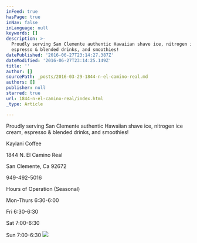 ```yaml
---
inFeed: true
hasPage: true
inNav: false
inLanguage: null
keywords: []
description: >-
  Proudly serving San Clemente authentic Hawaiian shave ice, nitrogen ice cream,
  espresso & blended drinks, and smoothies!
datePublished: '2016-06-27T23:14:27.387Z'
dateModified: '2016-06-27T23:14:25.149Z'
title: ''
author: []
sourcePath: _posts/2016-03-29-1844-n-el-camino-real.md
authors: []
publisher: null
starred: true
url: 1844-n-el-camino-real/index.html
_type: Article

---
```

Proudly serving San Clemente authentic Hawaiian shave ice, nitrogen ice cream, espresso & blended drinks, and smoothies!

Kaylani Coffee

1844 N. El Camino Real

San Clemente, Ca 92672 

949-492-5016

Hours of Operation (Seasonal)

Mon-Thurs 6:30-6:00

Fri 6:30-6:30

Sat 7:00-6:30

Sun 7:00-6:30
![](https://the-grid-user-content.s3-us-west-2.amazonaws.com/b473fd34-863b-44ac-abba-9d2d80154dc1.jpg)